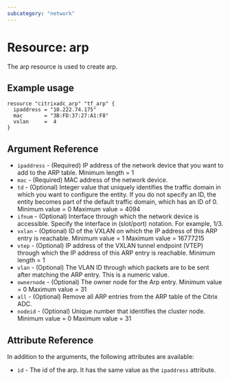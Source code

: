 ```yaml
---
subcategory: "network"
---
```


# Resource: arp

The arp resource is used to create arp.


## Example usage

```hcl
resource "citrixadc_arp" "tf_arp" {
  ipaddress = "10.222.74.175"
  mac       = "3B:FD:37:27:A1:F8"
  vxlan     =  4
}
```


## Argument Reference

* `ipaddress` - (Required) IP address of the network device that you want to add to the ARP table. Minimum length =  1
* `mac` - (Required) MAC address of the network device.
* `td` - (Optional) Integer value that uniquely identifies the traffic domain in which you want to configure the entity. If you do not specify an ID, the entity becomes part of the default traffic domain, which has an ID of 0. Minimum value =  0 Maximum value =  4094
* `ifnum` - (Optional) Interface through which the network device is accessible. Specify the interface in (slot/port) notation. For example, 1/3.
* `vxlan` - (Optional) ID of the VXLAN on which the IP address of this ARP entry is reachable. Minimum value =  1 Maximum value =  16777215
* `vtep` - (Optional) IP address of the VXLAN tunnel endpoint (VTEP) through which the IP address of this ARP entry is reachable. Minimum length =  1
* `vlan` - (Optional) The VLAN ID through which packets are to be sent after matching the ARP entry. This is a numeric value.
* `ownernode` - (Optional) The owner node for the Arp entry. Minimum value =  0 Maximum value =  31
* `all` - (Optional) Remove all ARP entries from the ARP table of the Citrix ADC.
* `nodeid` - (Optional) Unique number that identifies the cluster node. Minimum value =  0 Maximum value =  31


## Attribute Reference

In addition to the arguments, the following attributes are available:

* `id` - The id of the arp. It has the same value as the `ipaddress` attribute.
